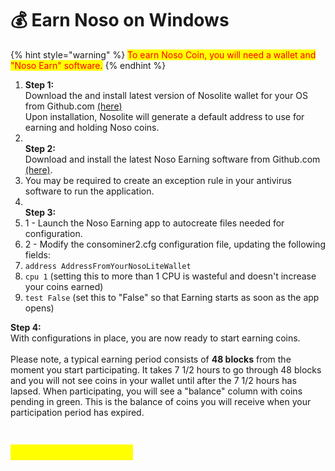 # 💰 Earn Noso on Windows

{% hint style="warning" %}
<mark style="color:red;">To earn Noso Coin, you will need a wallet and "Noso Earn" software.</mark>
{% endhint %}

1. **Step 1:**\
   Download the and install latest version of Nosolite wallet for your OS from Github.com [(here)](https://github.com/Noso-Project/NosoLite/releases)\
   Upon installation, Nosolite will generate a default address to use for earning and holding Noso coins.
2. \
   **Step 2:**\
   Download and install the latest Noso Earning software from Github.com [(here)](https://github.com/Noso-Project/consominer2/releases).
3. You may be required to create an exception rule in your antivirus software to run the application.
4. \
   **Step 3:**
5. 1 - Launch the Noso Earning app to autocreate files needed for configuration.
6. 2 - Modify the consominer2.cfg configuration file, updating the following fields:
7. `address AddressFromYourNosoLiteWallet`
8. `cpu 1` (setting this to more than 1 CPU is wasteful and doesn't increase your coins earned)
9. `test False` (set this to "False" so that Earning starts as soon as the app opens)

**Step 4:**\
With configurations in place, you are now ready to start earning coins.\
\
Please note, a typical earning period consists of **48 blocks** from the moment you start participating. It takes 7 1/2 hours to go through 48 blocks and you will not see coins in your wallet until after the 7 1/2 hours has lapsed. When participating, you will see a "balance" column with coins pending in green. This is the balance of coins you will receive when your participation period has expired.

<figure><img src="https://nosocoin.com/docs/images/consominerbal.png" alt=""><figcaption></figcaption></figure>

## <mark style="color:yellow;">HAPPY EARNING!!!</mark>
